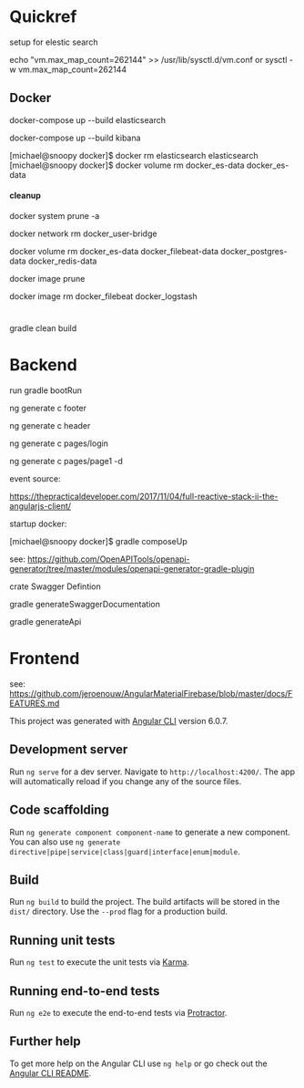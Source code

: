 # Quickref

setup for elestic search

echo "vm.max_map_count=262144" >> /usr/lib/sysctl.d/vm.conf
or 
sysctl -w vm.max_map_count=262144


## Docker


docker-compose up --build elasticsearch

docker-compose up --build kibana



[michael@snoopy docker]$ docker rm elasticsearch
elasticsearch
[michael@snoopy docker]$ docker volume rm docker_es-data
docker_es-data



#### cleanup

docker system prune -a

docker network rm docker_user-bridge

docker volume rm docker_es-data docker_filebeat-data docker_postgres-data docker_redis-data

docker image prune

docker image rm docker_filebeat docker_logstash

#

gradle clean build



# Backend

run gradle bootRun

ng generate c footer

ng generate c header

ng generate c pages/login

ng generate c pages/page1 -d


event source:

https://thepracticaldeveloper.com/2017/11/04/full-reactive-stack-ii-the-angularjs-client/

startup docker:

[michael@snoopy docker]$ gradle composeUp

see: https://github.com/OpenAPITools/openapi-generator/tree/master/modules/openapi-generator-gradle-plugin


crate Swagger Defintion

gradle generateSwaggerDocumentation

gradle generateApi



# Frontend

see:
https://github.com/jeroenouw/AngularMaterialFirebase/blob/master/docs/FEATURES.md

This project was generated with [Angular CLI](https://github.com/angular/angular-cli) version 6.0.7.

## Development server

Run `ng serve` for a dev server. Navigate to `http://localhost:4200/`. The app will automatically reload if you change any of the source files.

## Code scaffolding

Run `ng generate component component-name` to generate a new component. You can also use `ng generate directive|pipe|service|class|guard|interface|enum|module`.

## Build

Run `ng build` to build the project. The build artifacts will be stored in the `dist/` directory. Use the `--prod` flag for a production build.

## Running unit tests

Run `ng test` to execute the unit tests via [Karma](https://karma-runner.github.io).

## Running end-to-end tests

Run `ng e2e` to execute the end-to-end tests via [Protractor](http://www.protractortest.org/).

## Further help

To get more help on the Angular CLI use `ng help` or go check out the [Angular CLI README](https://github.com/angular/angular-cli/blob/master/README.md).
